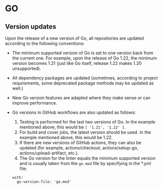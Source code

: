 # GO

## Version updates

Upon the release of a new version of Go, all repositories are updated
according to the following conventions:
* The minimum supported version of Go is set to one version back from
  the current one. For example, upon the release of Go 1.22, the minimum
  version becomes 1.21 (just like Go itself, release 1.22 makes 1.20
  unsupported).
* All dependency packages are updated (sometimes, according to project 
  requirements, some deprecated package methods may be updated as well.)
* New Go version features are adapted where they make sense or can improve 
  performance.
* Go versions in GitHub workflows are also updated as follows:

  1. Testing is performed for the last two versions of Go. In the example
  mentioned above, this would be `[ '1.21', '1.22' ]`.
  2. For build and cover jobs, the latest version should be used. In the 
  example mentioned above, this would be 1.22. 
  3. If there are new versions of GitHub actions, they can also be updated 
  (for example, actions/checkout, actions/setup-go, actions/upload-artifact, 
  etc.).
  4. The Go version for the linter equals the minimum supported version and 
  is usually taken from the `go.mod` file by specifying in the *.yml file:
  ```        
  with:
    go-version-file: 'go.mod'
  ```
